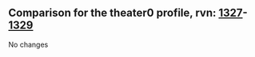 ## Comparison for the theater0 profile, rvn: [1327](https://github.com/PRO100KatYT/FortniteProfileRevisions/tree/main/profiles/theater0/1327%20theater0.json)-[1329](https://github.com/PRO100KatYT/FortniteProfileRevisions/tree/main/profiles/theater0/1329%20theater0.json)

No changes

